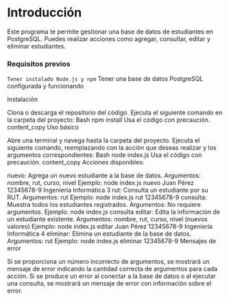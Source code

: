 # Introducción

Este programa te permite gestionar una base de datos de estudiantes en PostgreSQL. Puedes realizar acciones como agregar, consultar, editar y eliminar estudiantes.

### Requisitos previos

``Tener instalado Node.js y npm``
Tener una base de datos PostgreSQL configurada y funcionando

Instalación

Clona o descarga el repositorio del código.
Ejecuta el siguiente comando en la carpeta del proyecto:
Bash
npm install
Usa el código con precaución.
content_copy
Uso básico

Abre una terminal y navega hasta la carpeta del proyecto.
Ejecuta el siguiente comando, reemplazando <accion> con la acción que deseas realizar y los argumentos correspondientes:
Bash
node index.js <accion> <argumentos>
Usa el código con precaución.
content_copy
Acciones disponibles:

nuevo: Agrega un nuevo estudiante a la base de datos.
Argumentos: nombre, rut, curso, nivel
Ejemplo: node index.js nuevo Juan Pérez 12345678-9 Ingeniería Informática 3
rut: Consulta un estudiante por su RUT.
Argumentos: rut
Ejemplo: node index.js rut 12345678-9
consulta: Muestra todos los estudiantes registrados.
Argumentos: No requiere argumentos.
Ejemplo: node index.js consulta
editar: Edita la información de un estudiante existente.
Argumentos: nombre, rut, curso, nivel (nuevos valores)
Ejemplo: node index.js editar Juan Pérez 12345678-9 Ingeniería Informática 4
eliminar: Elimina un estudiante de la base de datos.
Argumentos: rut
Ejemplo: node index.js eliminar 12345678-9
Mensajes de error

Si se proporciona un número incorrecto de argumentos, se mostrará un mensaje de error indicando la cantidad correcta de argumentos para cada acción.
Si se produce un error al conectar a la base de datos o al ejecutar una consulta, se mostrará un mensaje de error con información sobre el error.